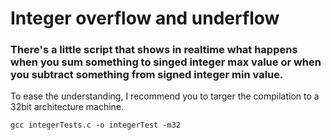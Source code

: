 # Integer overflow and underflow 

### There's a little script that shows in realtime what happens when you sum something to singed integer max value or when you subtract something from signed integer min value. 

To ease the understanding, I recommend you to targer the compilation to a 32bit architecture machine. 

```
gcc integerTests.c -o integerTest -m32
```